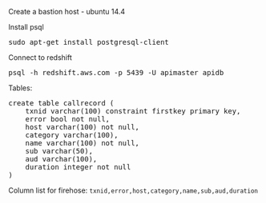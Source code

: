Create a bastion host - ubuntu 14.4

Install psql

<pre>
sudo apt-get install postgresql-client
</pre>

Connect to redshift

<pre>
psql -h redshift.aws.com -p 5439 -U apimaster apidb
</pre>

Tables:

<pre>
create table callrecord (
    txnid varchar(100) constraint firstkey primary key,
    error bool not null,
    host varchar(100) not null,
    category varchar(100),
    name varchar(100) not null,
    sub varchar(50),
    aud varchar(100),
    duration integer not null
)
</pre>

Column list for firehose: `txnid,error,host,category,name,sub,aud,duration`